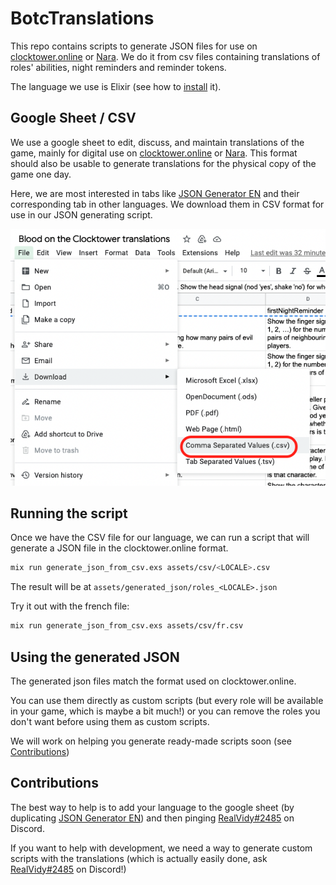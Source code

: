 # BotcTranslations

This repo contains scripts to generate JSON files for use on [clocktower.online](https://clocktower.online/) or [Nara](https://nara.fly.dev/). We do it from csv files containing translations of roles' abilities, night reminders and reminder tokens.

The language we use is Elixir (see how to [install](https://elixir-lang.org/install.html#macos) it).

## Google Sheet / CSV

We use a google sheet to edit, discuss, and maintain translations of the game, mainly for digital use on [clocktower.online](https://clocktower.online/) or [Nara](https://nara.fly.dev/). This format should also be usable to generate translations for the physical copy of the game one day.

Here, we are most interested in tabs like [JSON Generator EN](https://docs.google.com/spreadsheets/d/1ksIW9R3xkP-RHT4iGDAsKom8LVlPiXIphvDedApumT0/edit#gid=1293348289) and their corresponding tab in other languages. We download them in CSV format for use in our JSON generating script.

![](assets/images/download_tab_csv.png)

## Running the script

Once we have the CSV file for our language, we can run a script that will generate a JSON file in the clocktower.online format.

```bash
mix run generate_json_from_csv.exs assets/csv/<LOCALE>.csv
```

The result will be at `assets/generated_json/roles_<LOCALE>.json`

Try it out with the french file: 
```bash
mix run generate_json_from_csv.exs assets/csv/fr.csv
```

## Using the generated JSON

The generated json files match the format used on clocktower.online. 

You can use them directly as custom scripts (but every role will be available in your game, which is maybe a bit much!) or you can remove the roles you don't want before using them as custom scripts.

We will work on helping you generate ready-made scripts soon (see [Contributions](#contributions))

## Contributions

The best way to help is to add your language to the google sheet (by duplicating [JSON Generator EN](https://docs.google.com/spreadsheets/d/1ksIW9R3xkP-RHT4iGDAsKom8LVlPiXIphvDedApumT0/edit#gid=1293348289)) and then pinging [RealVidy#2485](https://discordapp.com/users/668940363196792849) on Discord.

If you want to help with development, we need a way to generate custom scripts with the translations (which is actually easily done, ask [RealVidy#2485](https://discordapp.com/users/668940363196792849) on Discord!)
